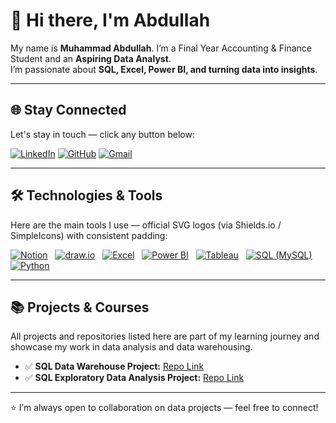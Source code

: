# 👋 Hi there, I'm Abdullah

My name is **Muhammad Abdullah**. I’m a Final Year Accounting & Finance Student and an **Aspiring Data Analyst**.  
I’m passionate about **SQL, Excel, Power BI, and turning data into insights**.

---

## 🌐 Stay Connected

Let's stay in touch — click any button below:

[![LinkedIn](https://img.shields.io/badge/LinkedIn-0A66C2?style=for-the-badge&logo=linkedin&logoColor=white)](https://www.linkedin.com/in/muhammad-abdullah-27aa02257/) [![GitHub](https://img.shields.io/badge/GitHub-000000?style=for-the-badge&logo=github&logoColor=white)](https://github.com/Aquadorius) [![Gmail](https://img.shields.io/badge/Gmail-D14836?style=for-the-badge&logo=gmail&logoColor=white)](mailto:yourgmail@gmail.com)

---

## 🛠️ Technologies & Tools

Here are the main tools I use — official SVG logos (via Shields.io / SimpleIcons) with consistent padding:

[![Notion](https://img.shields.io/badge/-Notion-000000?style=flat-square&logo=notion&logoColor=white)](https://www.notion.so/)&nbsp;&nbsp;
[![draw.io](https://img.shields.io/badge/-draw.io-F48C06?style=flat-square&logo=diagramsdotnet&logoColor=white)](https://app.diagrams.net/)&nbsp;&nbsp;
[![Excel](https://img.shields.io/badge/-Excel-217346?style=flat-square&logo=microsoft-excel&logoColor=white)](https://www.microsoft.com/en-us/microsoft-365/excel)&nbsp;&nbsp;
[![Power BI](https://img.shields.io/badge/-Power%20BI-F2C811?style=flat-square&logo=microsoft-power-bi&logoColor=black)](https://powerbi.microsoft.com/)&nbsp;&nbsp;
[![Tableau](https://img.shields.io/badge/-Tableau-E97627?style=flat-square&logo=tableau&logoColor=white)](https://www.tableau.com/)&nbsp;&nbsp;
[![SQL (MySQL)](https://img.shields.io/badge/-MySQL-4479A1?style=flat-square&logo=mysql&logoColor=white)](https://www.mysql.com/)&nbsp;&nbsp;
[![Python](https://img.shields.io/badge/-Python-3776AB?style=flat-square&logo=python&logoColor=white)](https://www.python.org/)

---

## 📚 Projects & Courses

All projects and repositories listed here are part of my learning journey and showcase my work in data analysis and data warehousing.

- ✅ **SQL Data Warehouse Project:** [Repo Link](https://github.com/Aquadorius/SQL-Data-Warehouse-Project.git)  
- ✅ **SQL Exploratory Data Analysis Project:** [Repo Link](https://github.com/Aquadorius/SQL-Exploratory-Data-Analytics.git)

---

⭐ I’m always open to collaboration on data projects — feel free to connect!
